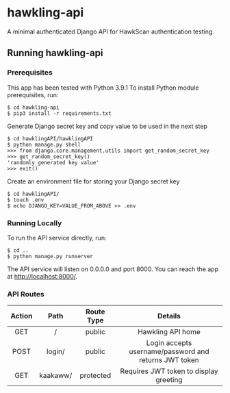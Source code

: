 # hawkling-api

A minimal authenticated Django API for HawkScan authentication testing.

## Running hawkling-api

### Prerequisites
This app has been tested with Python 3.9.1 To install Python module prerequisites, run:
```shell
$ cd hawkling-api
$ pip3 install -r requirements.txt
```

Generate Django secret key and copy value to be used in the next step
```shell
$ cd hawklingAPI/hawklingAPI
$ python manage.py shell
>>> from django.core.management.utils import get_random_secret_key
>>> get_random_secret_key()
'randomly generated key value'
>>> exit()
```

Create an environment file for storing your Django secret key
```shell
$ cd hawklingAPI/
$ touch .env
$ echo DJANGO_KEY=VALUE_FROM_ABOVE >> .env
```

### Running Locally

To run the API service directly, run:
```shell
$ cd ..
$ python manage.py runserver
```

The API service will listen on 0.0.0.0 and port 8000. You can reach the app at [http://localhost:8000/](http://localhost:8000/).


### API Routes
| **Action** |            **Path**           |   **Route Type**  |                     **Details**                         |
|:----------:|:-----------------------------:|:-----------------:|:-------------------------------------------------------:|
|     GET    |             /                 |      public       |                 Hawkling API home                       |
|     POST   |          login/               |      public       |  Login accepts username/password and returns JWT token  |
|     GET    |        kaakaww/               |     protected     |       Requires JWT token to display greeting            |
